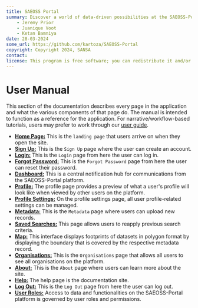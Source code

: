 ```yaml
---
title: SAEOSS Portal
summary: Discover a world of data-driven possibilities at the SAEOSS-Portal, where information converges to empower data sharing and decision-making.
    - Jeremy Prior
    - Juanique Voot
    - Ketan Bamniya
date: 28-03-2024
some_url: https://github.com/kartoza/SAEOSS-Portal
copyright: Copyright 2024, SANSA
contact:
license: This program is free software; you can redistribute it and/or modify it under the terms of the GNU Affero General Public License as published by the Free Software Foundation; either version 3 of the License, or (at your option) any later version.
---
```


# User Manual

This section of the documentation describes every page in the application and
what the various components of that page do. The manual is intended to function
as a reference for the application. For narrative/workflow-based tutorials,
users may prefer to work through our [user guide](../guide/index.md).

* **[Home Page:](./home.md)** This is the `landing page` that users arrive on when they open the site.
* **[Sign Up:](./sign-up.md)** This is the `Sign Up` page where the user can create an account.
* **[Login:](./login.md)** This is the `Login` page from here the user can log in.
* **[Forgot Password:](./forgot-password.md)** This is the `Forgot Password` page from here the user can reset their password.
* **[Dashboard:](./dashboard.md)** This is a central notification hub for communications from the SAEOSS-Portal platform.
* **[Profile:](./profile-page.md)** The profile page provides a preview of what a user's profile will look like when viewed by other users on the platform.
* **[Profile Settings:](./profile-settings.md)** On the profile settings page, all user profile-related settings can be managed.
* **[Metadata:](./metadata.md)** This is the `Metadata` page where users can upload new records.
* **[Saved Searches:](./saved-search.md)** This page allows users to reapply previous search criteria.
* **[Map:](./map.md)** This interface displays footprints of datasets in polygon format by displaying the boundary that is covered by the respective metadata record.
* **[Organisations:](./organisation.md)** This is the `Organisations` page that allows all users to see all organisations on the platform.
* **[About:](./about.md)** This is the `About` page where users can learn more about the site.
* **[Help:](./help.md)** The help page is the documentation site.
* **[Log Out:](./logout.md)** This is the `Log Out` page from here the user can log out.
* **[User Roles:](./user-roles.md)** Access to data and functionalities on the SAEOSS-Portal platform is governed by user roles and permissions.
